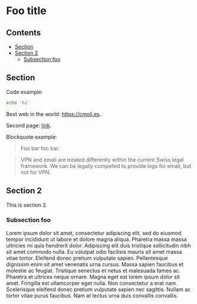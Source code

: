 # Foo title

## Contents

- [Section](#section)
- [Section 2](#section-2)
  - [Subsection foo](#subsection-foo)

## Section

Code example:

```bash
echo 'hi'
```
Best web in the world: <https://cmoli.es>.

Second page: [link](other-pages/page-2.html).

Blockquote example:

> Foo bar foo bar.

  > VPN and email are treated differently within the current Swiss legal framework. We can be legally compelled to provide logs for email, but not for VPN.

## Section 2

This is section 2.

### Subsection foo

Lorem ipsum dolor sit amet, consectetur adipiscing elit, sed do eiusmod tempor incididunt ut labore et dolore magna aliqua. Pharetra massa massa ultricies mi quis hendrerit dolor. Adipiscing elit duis tristique sollicitudin nibh sit amet commodo nulla. Eu volutpat odio facilisis mauris sit amet massa vitae tortor. Eleifend donec pretium vulputate sapien. Pellentesque dignissim enim sit amet venenatis urna cursus. Massa sapien faucibus et molestie ac feugiat. Tristique senectus et netus et malesuada fames ac. Pharetra et ultrices neque ornare. Magna eget est lorem ipsum dolor sit amet. Fringilla est ullamcorper eget nulla. Non consectetur a erat nam. Scelerisque eleifend donec pretium vulputate sapien nec sagittis. Nullam ac tortor vitae purus faucibus. Nam at lectus urna duis convallis convallis.

